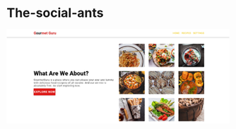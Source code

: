 # The-social-ants
![Homepage Screenshot](https://github.com/Atrayeej/GourmetGuru/blob/main/images/home%20page.png?raw=true) 
